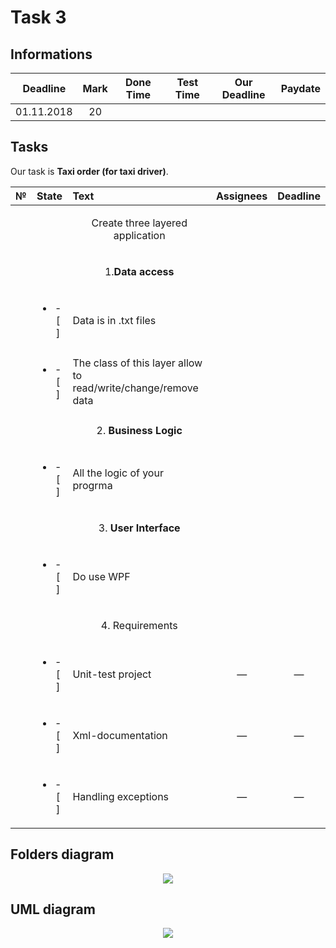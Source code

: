 # Task 3

## Informations

| Deadline |Mark|Done Time |Test Time |Our Deadline|Paydate|
|:--------:|:--:|:--------:|:--------:|:----------:|:-----:|
|01.11.2018| 20 |          |          |            |       |


## Tasks

Our task is **Taxi order (for taxi driver)**.

|№|          State         |                            Text                                           |   Assignees  |  Deadline  |
|-|:----------------------:|:--------------------------------------------------------------------------|:------------:|:----------:|
| |                        | <p align="center">  Create three layered application             </p>     |              |            |
| |                        | <p align="center">      1.**Data access**     </p>                        |              |            |
| |<ul><li>- [ ] </li></ul>| Data is in .txt files                                                     |              |            |
| |<ul><li>- [ ] </li></ul>| The class of this layer allow to read/write/change/remove data            |              |            |
| |                        | <p align="center">      2. **Business Logic**   </p>                      |              |            |
| |<ul><li>- [ ] </li></ul>| All the logic of your progrma                                             |              |            |
| |                        | <p align="center">      3. **User Interface**   </p>                      |              |            |
| |<ul><li>- [ ] </li></ul>| Do use WPF                                                                |              |            |
| |                        | <p align="center">         4. Requirements </p>                           |              |            |
| |<ul><li>- [ ] </li></ul>| Unit-test project                                                         |      —       |      —     |
| |<ul><li>- [ ] </li></ul>| Xml-documentation                                                         |      —       |      —     |
| |<ul><li>- [ ] </li></ul>| Handling exceptions                                                       |      —       |      —     |

## Folders diagram

<p align="center">
  <img src="/Images/Task3/files.png">
</p>

## UML diagram

<p align="center">
  <img src="/Images/Task3/uml.png">
</p>
 
